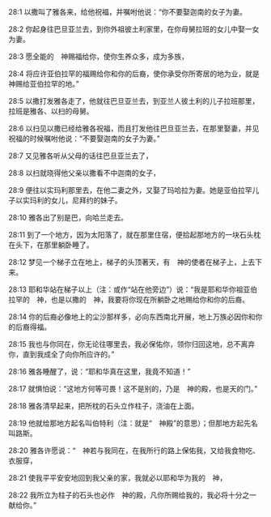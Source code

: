 <a id="1"></a>28:1  以撒叫了雅各来，给他祝福，并嘱咐他说：“你不要娶迦南的女子为妻。  

<a id="2"></a>28:2  你起身往巴旦亚兰去，到你外祖彼土利家里，在你母舅拉班的女儿中娶一女为妻。  

<a id="3"></a>28:3  愿全能的　神赐福给你，使你生养众多，成为多族，  

<a id="4"></a>28:4  将应许亚伯拉罕的福赐给你和你的后裔，使你承受你所寄居的地为业，就是　神赐给亚伯拉罕的地。”  

<a id="5"></a>28:5  以撒打发雅各走了，他就往巴旦亚兰去，到亚兰人彼土利的儿子拉班那里，拉班是雅各、以扫的母舅。  

<a id="6"></a>28:6  以扫见以撒已经给雅各祝福，而且打发他往巴旦亚兰去，在那里娶妻，并见祝福的时候嘱咐他说：“不要娶迦南的女子为妻。”  

<a id="7"></a>28:7  又见雅各听从父母的话往巴旦亚兰去了，  

<a id="8"></a>28:8  以扫就晓得他父亲以撒看不中迦南的女子，  

<a id="9"></a>28:9  便往以实玛利那里去，在他二妻之外，又娶了玛哈拉为妻。她是亚伯拉罕儿子以实玛利的女儿，尼拜约的妹子。  

<a id="10"></a>28:10  雅各出了别是巴，向哈兰走去。  

<a id="11"></a>28:11  到了一个地方，因为太阳落了，就在那里住宿，便拾起那地方的一块石头枕在头下，在那里躺卧睡了。  

<a id="12"></a>28:12  梦见一个梯子立在地上，梯子的头顶著天，有　神的使者在梯子上，上去下来。  

<a id="13"></a>28:13  耶和华站在梯子以上（注：或作“站在他旁边”）说：“我是耶和华你祖亚伯拉罕的　神，也是以撒的　神，我要将你现在所躺卧之地赐给你和你的后裔。  

<a id="14"></a>28:14  你的后裔必像地上的尘沙那样多，必向东西南北开展，地上万族必因你和你的后裔得福。  

<a id="15"></a>28:15  我也与你同在，你无论往哪里去，我必保佑你，领你归回这地，总不离弃你，直到我成全了向你所应许的。”  

<a id="16"></a>28:16  雅各睡醒了，说：“耶和华真在这里，我竟不知道！”  

<a id="17"></a>28:17  就惧怕说：“这地方何等可畏！这不是别的，乃是　神的殿，也是天的门。”  

<a id="18"></a>28:18  雅各清早起来，把所枕的石头立作柱子，浇油在上面。  

<a id="19"></a>28:19  他就给那地方起名叫伯特利（注：就是“　神殿”的意思）；但那地方起先名叫路斯。  

<a id="20"></a>28:20  雅各许愿说：“　神若与我同在，在我所行的路上保佑我，又给我食物吃、衣服穿，  

<a id="21"></a>28:21  使我平平安安地回到我父亲的家，我就必以耶和华为我的　神，  

<a id="22"></a>28:22  我所立为柱子的石头也必作　神的殿，凡你所赐给我的，我必将十分之一献给你。”  
